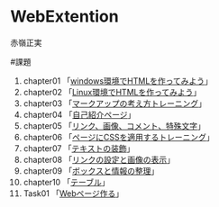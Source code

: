 # WebExtention
赤嶺正実  

#課題
1. chapter01 「[windows環境でHTMLを作ってみよう](chapter01/ch01-firsthtml-win.html)」  
2. chapter02 「[Linux環境でHTMLを作ってみよう](chapter02/ch02-firsthtml-linux.html)」  
3. chapter03 「[マークアップの考え方トレーニング](chapter03/ch03-markuptag1.html)」  
4. chapter04 「[自己紹介ページ](chapter04/ch04-markuptag1.html)」  
5. chapter05 「[リンク、画像、コメント、特殊文字](chapter05/ch05-markuptag2.html)」  
6. chapter06 「[ページにCSSを適用するトレーニング](chapter06/index.html)」  
7. chapter07 「[テキストの装飾](chapter07/ch07-fonstyle.html)」  
8. chapter08 「[リンクの設定と画像の表示](chapter08/ch08-linking.html)」  
9. chapter09 「[ボックスと情報の整理](chapter09/ch09-boxcss.html)」  
10. chapter10 「[テーブル](chapter10/ch10-table.html)」  
11. Task01 「[Webページ作る](Task01/index.html)」  
